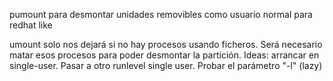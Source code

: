 pumount
para desmontar unidades removibles como usuario normal
para redhat like


umount
solo nos dejará si no hay procesos usando ficheros. Será necesario matar esos procesos para poder desmontar la partición.
Ideas: arrancar en single-user. Pasar a otro runlevel single user. Probar el parámetro "-l" (lazy)
